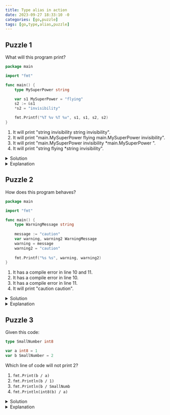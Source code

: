 ```yaml
---
title: Type alias in action
date: 2023-09-27 18:33:10 -0
categories: [go,puzzle]
tags: [go,type,alias,puzzle]
---
```

## Puzzle 1

What will this program print?

```go
package main

import "fmt"

func main() {
	type MySuperPower string

	var s1 MySuperPower = "flying"
	s2 := &s1
	*s2 = "invisibility"

	fmt.Printf("%T %v %T %v", s1, s1, s2, s2)
}
```

1. It will print "string invisibility string invisibility".
2. It will print "main.MySuperPower flying main.MySuperPower invisibility".
3. It will print "main.MySuperPower invisibility *main.MySuperPower <some hexa code>".
4. It will print "string flying *string invisibility".

<details markdown="1">
<summary>Solution</summary>

3
</details>

<details markdown="1">
<summary>Explanation</summary>

Since we are assinging the pointer address to `s2` it will have the pointer type of `s1`. Since the `MySuperPower` type is defined in the `main` package, `s1`'s type will be `main.MySuperPower` therefore `s2` will have the type of `*main.MySuperPower`. Also the default value format for pointers is their address value,
</details>

## Puzzle 2

How does this program behaves?

```go
package main

import "fmt"

func main() {
	type WarningMessage string
	
	message := "caution"
	var warning, warning2 WarningMessage
	warning = message
	warning2 = "caution"
	
	fmt.Printf("%s %s", warning, warning2)
}
```

1. It has a compile error in line 10 and 11.
2. It has a compile error in line 10.
3. It has a compile error in line 11.
4. It will print "caution caution".

<details markdown="1">
<summary>Solution</summary>

2.
</details>

<details markdown="1">
<summary>Explanation</summary>

Line 10 will yield a compile error: `cannot use message (variable of type string) as WarningMessage value in assignment`. That's fair, `string` is not `WarningMessage` strictly speaking but why line 11 works then?
In line 11, `"caution"` is not a string. It's an untyped consant with the `string` underlying (or default) type. You can assign an untyped constant to a variable of any type until the consant's underlying type is compatible with the variable's type.
</details>


## Puzzle 3

Given this code:

```go
type SmallNumber int8

var a int8 = 1
var b SmallNumber = 2
```

Which line of code will not print 2?

1. `fmt.Print(b / a)`
2. `fmt.Println(b / 1)`
3. `fmt.Println(b / SmallNumb`
4. `fmt.Println(int8(b) / a)`

<details markdown="1">
<summary>Solution</summary>

1.
</details>

<details markdown="1">
<summary>Explanation</summary>

Go very strict about types. You cannot mix them even if they are compatible. In this case `b / a` will yield a compile error: `invalid operation: b / a (mismatched types SmallNumber and int8)`. If you want to use them together you have to explicitly cast them like in the other examples.
</details>